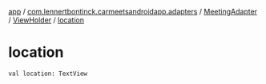 [app](../../../index.md) / [com.lennertbontinck.carmeetsandroidapp.adapters](../../index.md) / [MeetingAdapter](../index.md) / [ViewHolder](index.md) / [location](./location.md)

# location

`val location: TextView`